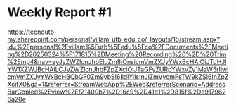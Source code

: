 # Weekly Report #1
https://tecnoutb-my.sharepoint.com/personal/villam_utb_edu_co/_layouts/15/stream.aspx?id=%2Fpersonal%2Fvillam%5Futb%5Fedu%5Fco%2FDocuments%2FMeeting%2D20250324%5F171815%2DMeeting%20Recording%20%2D%20Trim%2Emp4&nav=eyJyZWZlcnJhbEluZm8iOnsicmVmZXJyYWxBcHAiOiJTdHJlYW1XZWJBcHAiLCJyZWZlcnJhbFZpZXciOiJTaGFyZURpYWxvZy1MaW5rIiwicmVmZXJyYWxBcHBQbGF0Zm9ybSI6IldlYiIsInJlZmVycmFsTW9kZSI6InZpZXcifX0&ga=1&referrer=StreamWebApp%2EWeb&referrerScenario=AddressBarCopied%2Eview%2Ef21400b7%2D16c9%2D41d1%2D815f%2De9179626a20e
